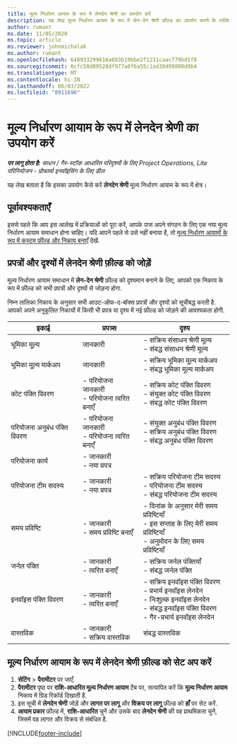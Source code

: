 ```yaml
---
title: मूल्य निर्धारण आयाम के रूप में लेनदेन श्रेणी का उपयोग करें
description: यह लेख मूल्य निर्धारण आयाम के रूप में लेन-देन श्रेणी फ़ील्ड का उपयोग करने के तरीके के बारे में जानकारी प्रदान करता है।
author: rumant
ms.date: 11/05/2020
ms.topic: article
ms.reviewer: johnmichalak
ms.author: rumant
ms.openlocfilehash: 648933299616a683b19bbe2f1231caac779bd1f8
ms.sourcegitcommit: 6cfc50d89528df977a8f6a55c1ad39d99800d9b4
ms.translationtype: MT
ms.contentlocale: hi-IN
ms.lasthandoff: 06/03/2022
ms.locfileid: "8911696"
---
```

# <a name="use-transaction-category-as-a-pricing-dimension"></a>मूल्य निर्धारण आयाम के रूप में लेनदेन श्रेणी का उपयोग करें


_**पर लागू होता है:** साधन / गैर-स्टॉक आधारित परिदृश्यों के लिए Project Operations, Lite परिनियोजन - प्रोफार्मा इनवॉइसिंग के लिए डील_


यह लेख बताता है कि इसका उपयोग कैसे करें **लेनदेन श्रेणी** मूल्य निर्धारण आयाम के रूप में क्षेत्र। 

## <a name="prerequisites"></a>पूर्वावश्यकताएँ
इससे पहले कि आप इस आलेख में प्रक्रियाओं को पूरा करें, आपके पास अपने संगठन के लिए एक नया मूल्य निर्धारण आयाम समाधान होना चाहिए। यदि आपने पहले से उसे नहीं बनाया है, तो [मूल्य निर्धारण आयामों के रूप में कस्टम फ़ील्ड और निकाय बनाएँ](create-custom-fields-entities-pricing-dimensions.md) देखें.

## <a name="add-the-transaction-category-field-to-forms-and-views"></a>प्रपत्रों और दृश्यों में लेनदेन श्रेणी फ़ील्ड को जोड़ें
मूल्य निर्धारण आयाम समाधान में **लेन-देन श्रेणी** फ़ील्ड को दृश्यमान बनाने के लिए, आपको एक निकाय के रूप में फ़ील्ड को सभी प्रपत्रों और दृश्यों से जोड़ना होगा.

निम्न तालिका निकाय के अनुसार सभी आउट-ऑफ-द-बॉक्स प्रपत्रों और दृश्यों को सूचीबद्ध करती है. आपको अपने अनुकूलित निकायों में किसी भी प्रपत्र या दृश्य में नई फ़ील्ड को जोड़ने की आवश्यकता होगी.

|  इकाई        | प्रपत्र्स     |दृश्य        |
| ------------------------------|---------------------------------|----------------------------------|
|  भूमिका मू्ल्य| जानकारी |- सक्रिय संसाधन श्रेणी मूल्य<br> - संबद्ध संसाधन श्रेणी मूल्य |
|  भूमिका मू्ल्य मार्कअप| जानकारी|- सक्रिय भूमिका मू्ल्य मार्कअप<br>- संबद्ध भूमिका मूल्य मार्कअप |
|  कोट पंक्ति विवरण|- परियोजना जानकारी<br>- परियोजना त्वरित बनाएँ| - सक्रिय कोट पंक्ति विवरण<br>- संयुक्त कोट पंक्ति विवरण<br>- संबद्ध कोट पंक्ति विवरण |
|  परियोजना अनुबंध पंक्ति विवरण|- परियोजना जानकारी<br>- परियोजना त्वरित बनाएँ|- संयुक्त अनुबंध पंक्ति विवरण<br>- सक्रिय अनुबंध पंक्ति विवरण<br>- संबद्ध अनुबंध पंक्ति विवरण |
|  परियोजना कार्य|- जानकारी<br>- नया प्रपत्र| &nbsp; |
|  परियोजना टीम सदस्य|- जानकारी<br>- नया प्रपत्र|- सक्रिय परियोजना टीम सदस्य<br>- परियोजना टीम सदस्य<br>- संबद्ध परियोजना टीम सदस्य |
|  समय प्रविष्टि|- जानकारी<br>- समय प्रविष्टि बनाएँ|- दिनांक के अनुसार मेरी समय प्रविष्टियाँ<br>- इस सप्ताह के लिए मेरी समय प्रविष्टियाँ<br>- अनुमोदन के लिए समय प्रविष्टियाँ|
|  जर्नल पंक्ति|- जानकारी<br>- त्वरित बनाएँ|- सक्रिय जर्नल पंक्तियाँ<br>- संबद्ध जर्नल पंक्ति|
|  इनवॉइस पंक्ति विवरण|- जानकारी<br>- त्वरित बनाएँ|- सक्रिय इनवॉइस पंक्ति विवरण<br>- प्रभार्य इनवॉइस लेनदेन<br>- निःशुल्क इनवॉइस लेनदेन<br>- संबद्ध इनवॉइस पंक्ति विवरण <br>- गैर-प्रभार्य इनवॉइस लेनदेन|
|  वास्तविक|- जानकारी<br>- सक्रिय वास्तविक| संबद्ध वास्तविक |

## <a name="set-up-the-transaction-category-field-as-a-pricing-dimension"></a>मूल्य निर्धारण आयाम के रूप में लेनदेन श्रेणी फ़ील्ड को सेट अप करें

1. **सेटिंग** > **पैरामीटर** पर जाएँ. 
2. **पैरामीटर** पृष्ठ पर **राशि-आधारित मूल्य निर्धारण आयाम** टैब पर, सत्यापित करें कि **मूल्य निर्धारण आयाम** निकाय में ग्रिड रिकॉर्ड दिखाती है.
3. इस सूची में **लेनदेन श्रेणी** जोड़ें और **लागत पर लागू** और **विक्रय पर लागू** फ़ील्ड को **हाँ** पर सेट करें.
4. **आयाम प्रकार** फ़ील्ड में, **राशि-आधारित** चुनें और उसके बाद **लेनदेन श्रेणी** की वह प्राथमिकता चुनें, जिसमें वह लागत और विक्रय से संबंधित है.


[!INCLUDE[footer-include](../includes/footer-banner.md)]